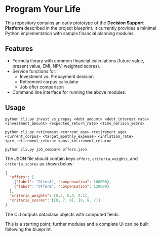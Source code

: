 # Program Your Life

This repository contains an early prototype of the **Decision Support Platform** described in the project blueprint. It currently provides a minimal Python implementation with sample financial planning modules.

## Features

- Formula library with common financial calculations (future value, present value, EMI, NPV, weighted scores).
- Service functions for:
  - Investment vs. Prepayment decision
  - Retirement corpus calculator
  - Job offer comparison
- Command line interface for running the above modules.

## Usage

```
python cli.py invest_vs_prepay <debt_amount> <debt_interest_rate> <investment_amount> <expected_return_rate> <time_horizon_years>

python cli.py retirement <current_age> <retirement_age> <current_corpus> <target_monthly_expense> <inflation_rate> <pre_retirement_return> <post_retirement_return>

python cli.py job_compare offers.json
```

The JSON file should contain keys `offers`, `criteria_weights`, and `criteria_scores` as shown below:

```json
{
  "offers": [
    {"label": "OfferA", "compensation": 100000},
    {"label": "OfferB", "compensation": 120000}
  ],
  "criteria_weights": [0.5, 0.3, 0.2],
  "criteria_scores": [[8, 7, 9], [9, 6, 7]]
}
```

The CLI outputs dataclass objects with computed fields.

This is a starting point; further modules and a complete UI can be built following the blueprint.
